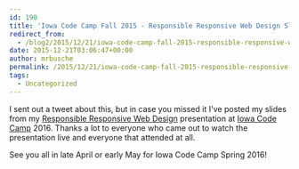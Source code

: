 ```yaml
---
id: 190
title: 'Iowa Code Camp Fall 2015 - Responsible Responsive Web Design Slides'
redirect_from:
  - /blog2/2015/12/21/iowa-code-camp-fall-2015-responsible-responsive-web-design-slides/
date: 2015-12-21T03:06:47+00:00
author: mrbusche
permalink: /2015/12/21/iowa-code-camp-fall-2015-responsible-responsive-web-design-slides/
tags:
  - Uncategorized
---
```


I sent out a tweet about this, but in case you missed it I've posted my slides from my [Responsible Responsive Web Design](https://mrbusche.com/p/iowacodecamp/#/) presentation at [Iowa Code Camp](https://iowacodecamp.com/) 2016. Thanks a lot to everyone who came out to watch the presentation live and everyone that attended at all.

See you all in late April or early May for Iowa Code Camp Spring 2016!
